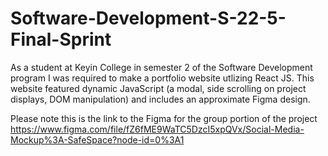 # Software-Development-S-22-5-Final-Sprint

As a student at Keyin College in semester 2 of the Software Development program I was required to make a portfolio website utlizing React JS.  This website featured dynamic JavaScript (a modal, side scrolling on project displays, DOM manipulation) and includes an approximate Figma design.


Please note this is the link to the Figma for the group portion of the project
https://www.figma.com/file/fZ6fME9WaTC5DzcI5xpQVx/Social-Media-Mockup%3A-SafeSpace?node-id=0%3A1
